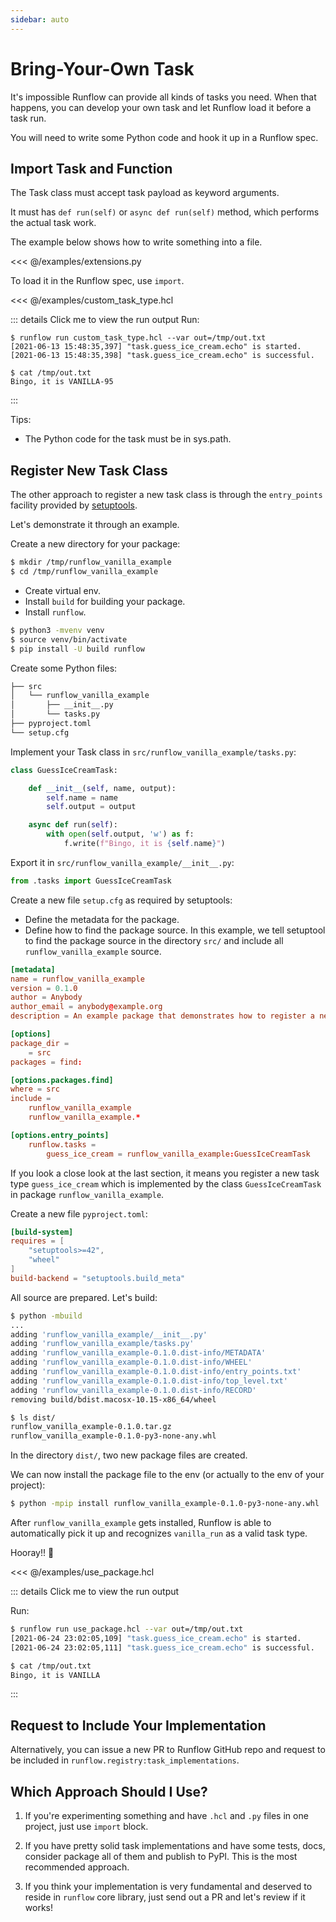 ```yaml
---
sidebar: auto
---
```


# Bring-Your-Own Task

It's impossible Runflow can provide all kinds of tasks you need.
When that happens, you can develop your own task and let Runflow
load it before a task run.

You will need to write some Python code and hook it up in a Runflow spec.

## Import Task and Function

The Task class must accept task payload as keyword arguments.

It must has `def run(self)` or `async def run(self)` method,
which performs the actual task work.

The example below shows how to write something into a file.

<<< @/examples/extensions.py

To load it in the Runflow spec, use `import`.

<<< @/examples/custom_task_type.hcl

::: details Click me to view the run output
Run:

```
$ runflow run custom_task_type.hcl --var out=/tmp/out.txt
[2021-06-13 15:48:35,397] "task.guess_ice_cream.echo" is started.
[2021-06-13 15:48:35,398] "task.guess_ice_cream.echo" is successful.

$ cat /tmp/out.txt
Bingo, it is VANILLA-95
```
:::

Tips:

* The Python code for the task must be in sys.path.

## Register New Task Class

The other approach to register a new task class is through
the `entry_points` facility provided by
[setuptools](https://setuptools.readthedocs.io/en/latest/).

Let's demonstrate it through an example.

Create a new directory for your package:

```bash
$ mkdir /tmp/runflow_vanilla_example
$ cd /tmp/runflow_vanilla_example
```

* Create virtual env.
* Install `build` for building your package.
* Install `runflow`.


```bash
$ python3 -mvenv venv
$ source venv/bin/activate
$ pip install -U build runflow
```

Create some Python files:

```bash
├── src
│   └── runflow_vanilla_example
│       ├── __init__.py
│       └── tasks.py
├── pyproject.toml
└── setup.cfg
```

Implement your Task class in `src/runflow_vanilla_example/tasks.py`:

```python
class GuessIceCreamTask:

    def __init__(self, name, output):
        self.name = name
        self.output = output

    async def run(self):
        with open(self.output, 'w') as f:
            f.write(f"Bingo, it is {self.name}")
```

Export it in `src/runflow_vanilla_example/__init__.py`:

```python
from .tasks import GuessIceCreamTask
```

Create a new file `setup.cfg` as required by setuptools:

* Define the metadata for the package.
* Define how to find the package source. In this example, we tell setuptool to find
  the package source in the directory `src/` and include all `runflow_vanilla_example` source.

```toml
[metadata]
name = runflow_vanilla_example
version = 0.1.0
author = Anybody
author_email = anybody@example.org
description = An example package that demonstrates how to register a new task type to Runflow

[options]
package_dir =
    = src
packages = find:

[options.packages.find]
where = src
include =
    runflow_vanilla_example
    runflow_vanilla_example.*

[options.entry_points]
    runflow.tasks =
        guess_ice_cream = runflow_vanilla_example:GuessIceCreamTask
```

If you look a close look at the last section, it means you register a new task type `guess_ice_cream` which
is implemented by the class `GuessIceCreamTask` in package `runflow_vanilla_example`.

Create a new file `pyproject.toml`:

```toml
[build-system]
requires = [
    "setuptools>=42",
    "wheel"
]
build-backend = "setuptools.build_meta"
```

All source are prepared. Let's build:

```bash
$ python -mbuild
...
adding 'runflow_vanilla_example/__init__.py'
adding 'runflow_vanilla_example/tasks.py'
adding 'runflow_vanilla_example-0.1.0.dist-info/METADATA'
adding 'runflow_vanilla_example-0.1.0.dist-info/WHEEL'
adding 'runflow_vanilla_example-0.1.0.dist-info/entry_points.txt'
adding 'runflow_vanilla_example-0.1.0.dist-info/top_level.txt'
adding 'runflow_vanilla_example-0.1.0.dist-info/RECORD'
removing build/bdist.macosx-10.15-x86_64/wheel

$ ls dist/
runflow_vanilla_example-0.1.0.tar.gz
runflow_vanilla_example-0.1.0-py3-none-any.whl
```

In the directory `dist/`, two new package files are created.

We can now install the package file to the env (or actually to the env of your project):

```bash
$ python -mpip install runflow_vanilla_example-0.1.0-py3-none-any.whl
```

After `runflow_vanilla_example` gets installed, Runflow is able to automatically
pick it up and recognizes `vanilla_run` as a valid task type.

Hooray!! 🎉

<<< @/examples/use_package.hcl

::: details Click me to view the run output

Run:
```bash
$ runflow run use_package.hcl --var out=/tmp/out.txt
[2021-06-24 23:02:05,109] "task.guess_ice_cream.echo" is started.
[2021-06-24 23:02:05,111] "task.guess_ice_cream.echo" is successful.

$ cat /tmp/out.txt
Bingo, it is VANILLA
```
:::

## Request to Include Your Implementation

Alternatively, you can issue a new PR to Runflow GitHub repo and
request to be included in `runflow.registry:task_implementations`.

## Which Approach Should I Use?

1. If you're experimenting something and have `.hcl` and `.py` files
   in one project, just use `import` block.

2. If you have pretty solid task implementations and have some tests,
   docs, consider package all of them and publish to PyPI.
   This is the most recommended approach.

3. If you think your implementation is very fundamental and deserved
   to reside in `runflow` core library, just send out a PR and let's
   review if it works!
